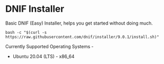 # DNIF Installer
Basic DNIF (Easy) Installer, helps you get started without doing much.

`bash -c "$(curl -s https://raw.githubusercontent.com/dnif/installer/9.0.1/install.sh)"`

Currently Supported Operating Systems -
- Ubuntu 20.04 (LTS) - x86_64
